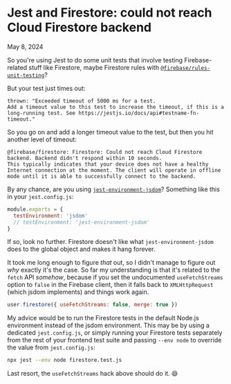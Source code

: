 # Jest and Firestore: could not reach Cloud Firestore backend
May 8, 2024

So you're using Jest to do some unit tests that involve testing
Firebase-related stuff like Firestore, maybe Firestore rules with
[`@firebase/rules-unit-testing`](https://firebase.google.com/docs/rules/unit-tests)?

But your test just times out:

```
thrown: "Exceeded timeout of 5000 ms for a test.
Add a timeout value to this test to increase the timeout, if this is a long-running test. See https://jestjs.io/docs/api#testname-fn-timeout."
```

So you go on and add a longer timeout value to the test, but then you
hit another level of timeout:

```
@firebase/firestore: Firestore: Could not reach Cloud Firestore backend. Backend didn't respond within 10 seconds.
This typically indicates that your device does not have a healthy Internet connection at the moment. The client will operate in offline mode until it is able to successfully connect to the backend.
```

By any chance, are you using [`jest-environment-jsdom`](https://jestjs.io/docs/next/tutorial-jquery)?
Something like this in your `jest.config.js`:

```js
module.exports = {
  testEnvironment: 'jsdom'
  // testEnvironment: 'jest-environment-jsdom'
}
```

If so, look no further. Firestore doesn't like what
`jest-environment-jsdom` does to the global object and makes it hang
forever.

It took me long enough to figure _that_ out, so I didn't manage to
figure out _why_ exactly it's the case. So far my understanding is that
it's related to the `fetch` API _somehow_, because if you set the
undocumented `useFetchStreams` option to `false` in the Firebase client,
then it falls back to `XMLHttpRequest` (which jsdom implements) and
things work again.

```js
user.firestore({ useFetchStreams: false, merge: true })
```

My advice would be to run the Firestore tests in the default Node.js
environment instead of the jsdom environment. This may be by using a
dedicated `jest.config.js`, or simply running your Firestore tests
separately from the rest of your frontend test suite and passing `--env
node` to override the value from `jest.config.js`:

```sh
npx jest --env node firestore.test.js
```

Last resort, the `useFetchStreams` hack above should do it. 😄
